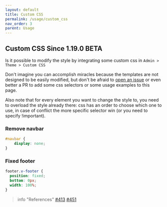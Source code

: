 ```yaml
---
layout: default
title: Custom CSS
permalink: /usage/custom_css
nav_order: 3
parent: Usage
---
```


## Custom CSS <span class='label label-yellow'>Since 1.19.0</span> <span class='label label-red'>BETA</span>

Is it possible to modify the style by integrating some custom css in `Admin > Theme > Custom CSS`

Don't imagine you can accomplish miracles because the templates are not designed to be easily modified,
but don't be afraid to [open an issue](https://framagit.org/les/gancio/-/issues) or even better a PR to add some css selectors or some usage examples to this page.

Also note that for every element you want to change the style to, you need to overload the style already there: css has an order to choose which one to use, in case of conflict the more specific selector win (or you need to specify !important).

### Remove navbar
```css
#navbar {
    display: none;
}
```

### Fixed footer
```css
footer.v-footer {
  position: fixed;
  bottom: 0px;
  width: 100%;
}
```

> info "References"
> [#413](https://framagit.org/les/gancio/-/issues/413)
> [#451](https://framagit.org/les/gancio/-/issues/451)
